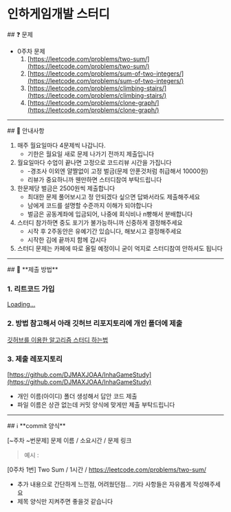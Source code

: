 # 인하게임개발 스터디

<aside>
## ❓ 문제

</aside>

- 0주차 문제
    1. [https://leetcode.com/problems/two-sum/](https://leetcode.com/problems/two-sum/)
    2. [https://leetcode.com/problems/sum-of-two-integers/](https://leetcode.com/problems/sum-of-two-integers/)
    3. [https://leetcode.com/problems/climbing-stairs/](https://leetcode.com/problems/climbing-stairs/)
    4. [https://leetcode.com/problems/clone-graph/](https://leetcode.com/problems/clone-graph/)

---

<aside>
## 🔔 안내사항

</aside>

1. 매주 월요일마다 4문제씩 나갑니다. 
    - 기한은 월요일 새로 문제 나가기 전까지 제출입니다
2. 월요일마다 수업이 끝나면 고정으로 코드리뷰 시간을 가집니다
    - -경조사 이외엔 얄짤없이 고정 벌금(문제 안푼것처럼 취급해서 10000원)
    - 리뷰가 중요하니까 웬만하면 스터디참여 부탁드립니다
3. 한문제당 벌금은 2500원씩 제출합니다
    - 최대한 문제 풀어보시고 정 안되겠다 싶으면 답봐서라도 제출해주세요
    - 남에게 코드를 설명할 수준까지 이해가 되야합니다
    - 벌금은 공동계좌에 입금되어, 나중에 회식비나 n빵해서 분배합니다
4. 스터디 참가하면 중도 포기가 불가능하니까 신중하게 결정해주세요
    - 시작 후 2주동안은 유예기간 있습니다, 해보시고 결정해주세요
    - 시작한 김에 끝까지 함께 갑시다
5. 스터디 문제는 카페에 따로 올릴 예정이니 굳이 억지로 스터디참여 안하셔도 됩니다

---

<aside>
## 🤔 **제출 방법**

</aside>

### 1. 리트코드 가입

[Loading...](https://leetcode.com/discuss/general-discussion/460599/blind-75-leetcode-questions)

### 2. 방법 참고해서 아래 깃허브 리포지토리에 개인 폴더에 제출

[깃허브를 이용한 알고리즘 스터디 하는법](https://waytocse.tistory.com/59)

### 3. 제출 레포지토리

[https://github.com/DJMAXJOAA/InhaGameStudy](https://github.com/DJMAXJOAA/InhaGameStudy)

- 개인 이름(아이디) 폴더 생성해서 답안 코드 제출
- 파일 이름은 상관 없는데 커밋 양식에 맞게만 제출 부탁드립니다

---

<aside>
## ℹ️ **commit 양식**

</aside>

[~주차 ~번문제] 문제 이름 / 소요시간 / 문제 링크

> 예시 :
> 

[0주차 1번] Two Sum / 1시간 / https://leetcode.com/problems/two-sum/

- 추가 내용으로 간단하게 느낀점, 어려웠던점... 기타 사항들은 자유롭게 작성해주세요
- 제목 양식만 지켜주면 좋을것 같습니다
